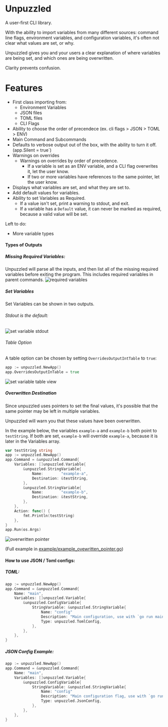 # Unpuzzled
A user-first CLI library. 

With the ability to import variables from many different sources: command line flags, environment variables, and configuration variables, it's often not clear what values are set, or why.

Unpuzzled gives you and your users a clear explanation of where variables are being set, and which ones are being overwritten.

Clarity prevents confusion.

# Features
* First class importing from:
    * Environment Variables
    * JSON files
    * TOML files
    * CLI Flags
* Ability to choose the order of precendece (ex. cli flags > JSON > TOML > ENV)
* Main Command and Subcommands
* Defaults to verbose output out of the box, with the ability to turn it off. (app.Silent = true`)
* Warnings on overrides 
    * Warnings on overrides by order of precedence. 
        * If a variable is set as an ENV variable, and a CLI flag overwrites it, let the user know.
        * If two or more variables have references to the same pointer, let the user know.
* Displays what variables are set, and what they are set to.
* Add default values for variables.
* Ability to set Variables as Required.
    * If a value isn't set, print a warning to stdout, and exit.
    * If a variable has a `Default` value, it can never be marked as required, because a valid value will be set.

Left to do:
* More variable types

#### Types of Outputs
##### Missing Required Variables:
Unpuzzled will parse all the inputs, and then list all of the missing required variables before exiting the program. This includes required variables in parent commands.
![required variables](https://github.com/timjchin/unpuzzled/raw/master/fixtures/missing_required_variables.jpg "Required Variable Example CLI Output.")

##### Set Variables
Set Variables can be shown in two outputs.

###### Stdout is the default:

![set variable stdout](https://github.com/timjchin/unpuzzled/raw/master/fixtures/set_variables_stdout.jpg "Example Stdout Output for set variables.")

###### Table Option
A table option can be chosen by setting `OverridesOutputIntTable` to `true`:
```go
app := unpuzzled.NewApp()
app.OverridesOutputInTable = true
```
![set variable table view](https://github.com/timjchin/unpuzzled/raw/master/fixtures/set_variables_table_output.jpg "Example Table Output for set variables.")

##### Overwritten Destination
Since unpuzzled uses pointers to set the final values, it's possible that the same pointer may be left in multiple variables. 

Unpuzzled will warn you that these values have been overwritten. 

In the example below, the variables `example-a` and `example-b` both point to `testString`. If both are set, `example-b` will override `example-a`, because it is later in the Variables array. 

```go
var testString string
app := unpuzzled.NewApp()
app.Command = &unpuzzled.Command{
    Variables: []unpuzzled.Variable{
        &unpuzzled.StringVariable{
            Name:        "example-a",
            Destination: &testString,
        },
        &unpuzzled.StringVariable{
            Name:        "example-b",
            Destination: &testString,
        },
    },
    Action: func() {
        fmt.Println(testString)
    },
}
app.Run(os.Args)
```
![overwritten pointer](https://github.com/timjchin/unpuzzled/raw/master/fixtures/overwritten_pointer.png "Example Output for overwritten variables.")

(Full example in [example/example_ovewritten_pointer.go](https://github.com/timjchin/unpuzzled/blob/master/example/example_overwritten_pointer.go))


#### How to use JSON / Toml configs:
##### TOML:
```go
app := unpuzzled.NewApp()
app.Command = &unpuzzled.Command{
    Name: "main",
    Variables: []unpuzzled.Variable{
        &unpuzzled.ConfigVariable{
            StringVariable: &unpuzzled.StringVariable{
                Name: "config"
                Description: "Main configuration, use with `go run main.go --config=path_to_file.toml`",
                Type: unpuzzled.TomlConfig,
            },
        },
    },
}
```
##### JSON Config Example:
```go
app := unpuzzled.NewApp()
app.Command = &unpuzzled.Command{
    Name: "main",
    Variables: []unpuzzled.Variable{
        &unpuzzled.ConfigVariable{
            StringVariable: &unpuzzled.StringVariable{
                Name: "config"
                Description: "Main configuration flag, use with `go run main.go --config=path_to_file.json`",
                Type: unpuzzled.JsonConfig,
            },
        },
    },
}
```